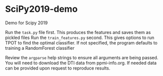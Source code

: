 # SciPy2019-demo
Demo for Scipy 2019

Run the `task.py` file first. This produces the features and saves them as pickled files
Run the `train_features.py` second. This gives options to run TPOT to find the optimal classifier. If not specified, the program defaults to training a RandomForest classifier

Review the `argparse` help strings to ensure all arguments are being passed.
You will need to download the DTI data from ppmi-info.org. If needed data can be provided upon request to reproduce results.

